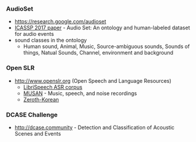 ### AudioSet
* https://research.google.com/audioset
* [ICASSP 2017 paper](https://ai.google/research/pubs/pub45857) - Audio Set: An ontology and human-labeled dataset for audio events
* sound classes in the ontology
  - Human sound, Animal, Music, Source-ambiguous sounds, Sounds of things, Natual Sounds, Channel, environment and background

### Open SLR
* http://www.openslr.org (Open Speech and Language Resources)
  * [LibriSpeech ASR corpus](http://www.openslr.org/12/)
  * [MUSAN](http://www.openslr.org/17/) - Music, speech, and noise recordings 
  * [Zeroth-Korean](http://www.openslr.org/40/)

### DCASE Challenge 
* http://dcase.community - Detection and Classification of Acoustic Scenes and Events
